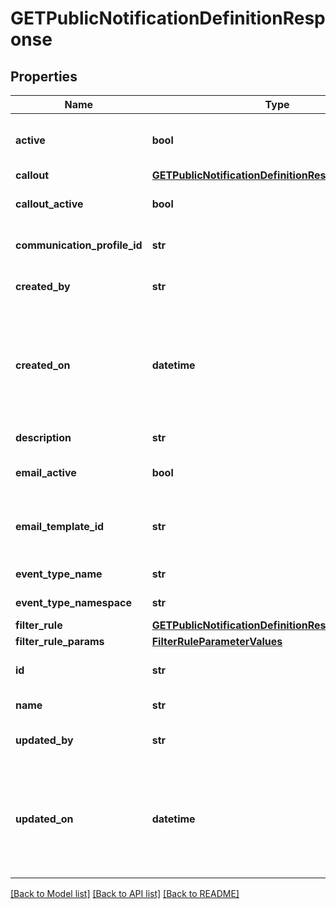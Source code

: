 # GETPublicNotificationDefinitionResponse

## Properties
Name | Type | Description | Notes
------------ | ------------- | ------------- | -------------
**active** | **bool** | The status of the notification definition. The default value is true. | [optional] 
**callout** | [**GETPublicNotificationDefinitionResponseCallout**](GETPublicNotificationDefinitionResponseCallout.md) |  | [optional] 
**callout_active** | **bool** | The status of the callout action. The default value is false. | [optional] 
**communication_profile_id** | **str** | The profile that the notification definition belongs to. | [optional] 
**created_by** | **str** | The ID of the user who created the notification definition. | [optional] 
**created_on** | **datetime** | The time when the notification definition was created. Specified in the UTC timezone in the ISO860 format (YYYY-MM-DDThh:mm:ss.sTZD). E.g. 1997-07-16T19:20:30.45+00:00 | [optional] 
**description** | **str** | Description of the notification definition | [optional] 
**email_active** | **bool** | The status of the email action. The default value is false. | [optional] 
**email_template_id** | **str** | The ID of the email template. In the request, there should be at least one email template or callout. | [optional] 
**event_type_name** | **str** | The name of the event type. | [optional] 
**event_type_namespace** | **str** | The namespace of the &#x60;eventTypeName&#x60; field.   | [optional] 
**filter_rule** | [**GETPublicNotificationDefinitionResponseFilterRule**](GETPublicNotificationDefinitionResponseFilterRule.md) |  | [optional] 
**filter_rule_params** | [**FilterRuleParameterValues**](FilterRuleParameterValues.md) |  | [optional] 
**id** | **str** | The filter rule associated with this notification definition. | [optional] 
**name** | **str** | The name of the notification definition. | [optional] 
**updated_by** | **str** | The ID of the user who updated the notification definition. | [optional] 
**updated_on** | **datetime** | The time when the notification was updated. Specified in the UTC timezone in the ISO860 format (YYYY-MM-DDThh:mm:ss.sTZD). E.g. 1997-07-16T19:20:30.45+00:00 | [optional] 

[[Back to Model list]](../README.md#documentation-for-models) [[Back to API list]](../README.md#documentation-for-api-endpoints) [[Back to README]](../README.md)



